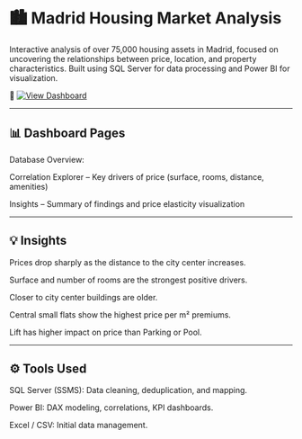 # 🏙️ Madrid Housing Market Analysis

Interactive analysis of over 75,000 housing assets in Madrid, focused on uncovering the relationships between price, location, and property characteristics.
Built using SQL Server for data processing and Power BI for visualization.

🔗 [![View Dashboard](https://img.shields.io/badge/Power%20BI-View%20Dashboard-yellow?logo=powerbi)](https://app.powerbi.com/view?r=eyJrIjoiNTg2OTYyM2EtNTAxMS00NzVlLWE0MWYtYzc0OWMzZDBjM2FhIiwidCI6ImFlYzc2MmU0LTNkNTQtNDk1ZS1hOGZlLTQyODdkY2U2ZmU2OSIsImMiOjh9)

---

## 📊 Dashboard Pages

Database Overview: 

Correlation Explorer – Key drivers of price (surface, rooms, distance, amenities)

Insights – Summary of findings and price elasticity visualization

---

## 💡 Insights

Prices drop sharply as the distance to the city center increases.

Surface and number of rooms are the strongest positive drivers.

Closer to city center buildings are older.

Central small flats show the highest price per m² premiums.

Lift has higher impact on price than Parking or Pool.

---

## ⚙️ Tools Used

SQL Server (SSMS): Data cleaning, deduplication, and mapping.

Power BI: DAX modeling, correlations, KPI dashboards.

Excel / CSV: Initial data management.
